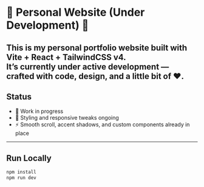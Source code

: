 # 🚧 Personal Website (Under Development) 🚧

This is my personal portfolio website built with **Vite + React + TailwindCSS v4**.  
It’s currently under active development — crafted with code, design, and a little bit of ❤️.
---

## Status

- 🔨 Work in progress
- 🎨 Styling and responsive tweaks ongoing
- ⚡ Smooth scroll, accent shadows, and custom components already in place

---

## Run Locally

```bash
npm install
npm run dev
```

